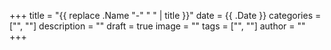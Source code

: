 +++
title = "{{ replace .Name "-" " " | title }}"
date = {{ .Date }}
categories = ["", ""]
description = ""
draft = true
image = ""
tags = ["", ""]
author = ""
+++



